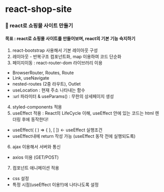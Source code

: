 # react-shop-site
### 🛒 react로 쇼핑몰 사이트 만들기
#### 목표 : react로 쇼핑몰 사이트를 만들어보며, react의 기본 기능 숙지하기
1. react-bootstrap 사용해서 기본 레이아웃 구성
2. 레이아웃 - 반복구조 컴포넌트화, map 이용하여 코드 단순화
3. 페이지이동 : react-router-dom 라이브러리 이용
- BrowserRouter, Routes, Route
- Link, useNavigate
- nested-routes (2중 라우트), Outlet
- useLocation : 현재 주소 나타내는 함수
- :url 파라미터 & useParams() : 무한의 상세페이지 생성
4. styled-components 적용
5. useEffect 적용 : React의 LifeCycle 이해, useEffect 안에 있는 코드는 html 렌더링 후에 동작한다!
- useEffect( ( ) => { }, [ ]) <- useEffect 실행조건
- useEffect내에 return 작성 가능 (useEffect 동작 전에 실행되도록)
6. ajax 이용해서 서버와 통신
- axios 이용 (GET/POST)
7. 컴포넌트 애니메이션 적용
- css 설정
- 특정 시점(useEffect 이용!!)에 나타나도록 설정